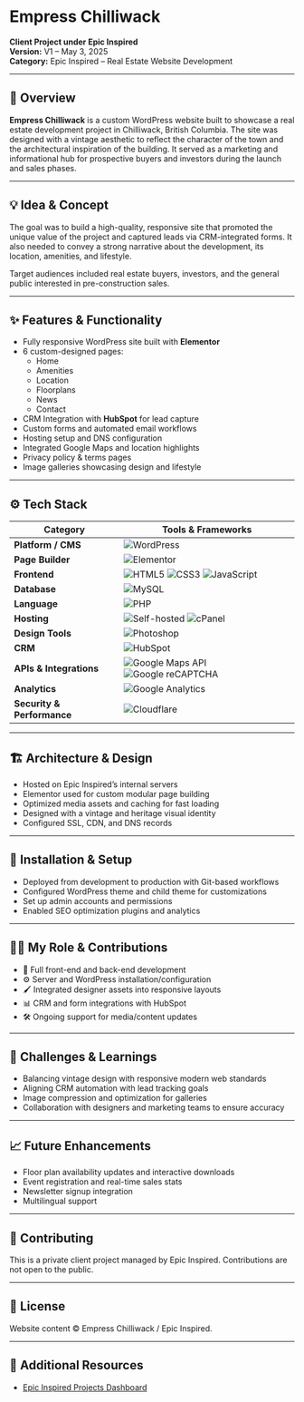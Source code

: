 # **Empress Chilliwack**  
**Client Project under Epic Inspired**  
**Version:** V1 – May 3, 2025  
**Category:** Epic Inspired – Real Estate Website Development  

---

## 🧭 Overview  
**Empress Chilliwack** is a custom WordPress website built to showcase a real estate development project in Chilliwack, British Columbia. The site was designed with a vintage aesthetic to reflect the character of the town and the architectural inspiration of the building. It served as a marketing and informational hub for prospective buyers and investors during the launch and sales phases.

---

## 💡 Idea & Concept  
The goal was to build a high-quality, responsive site that promoted the unique value of the project and captured leads via CRM-integrated forms. It also needed to convey a strong narrative about the development, its location, amenities, and lifestyle.  

Target audiences included real estate buyers, investors, and the general public interested in pre-construction sales.

---

## ✨ Features & Functionality  
- Fully responsive WordPress site built with **Elementor**  
- 6 custom-designed pages:
  - Home  
  - Amenities  
  - Location  
  - Floorplans  
  - News  
  - Contact  
- CRM Integration with **HubSpot** for lead capture  
- Custom forms and automated email workflows  
- Hosting setup and DNS configuration  
- Integrated Google Maps and location highlights  
- Privacy policy & terms pages  
- Image galleries showcasing design and lifestyle  

---

## ⚙️ Tech Stack  
| **Category**              | **Tools & Frameworks** |
|---------------------------|------------------------|
| **Platform / CMS**        | ![WordPress](https://img.shields.io/badge/WordPress-21759B?style=for-the-badge&logo=wordpress&logoColor=white) |
| **Page Builder**          | ![Elementor](https://img.shields.io/badge/Elementor-92003B?style=for-the-badge&logo=elementor&logoColor=white) |
| **Frontend**              | ![HTML5](https://img.shields.io/badge/HTML5-E34F26?style=for-the-badge&logo=html5&logoColor=white) ![CSS3](https://img.shields.io/badge/CSS3-1572B6?style=for-the-badge&logo=css3&logoColor=white) ![JavaScript](https://img.shields.io/badge/JavaScript-F7DF1E?style=for-the-badge&logo=javascript&logoColor=black) |
| **Database**              | ![MySQL](https://img.shields.io/badge/MySQL-4479A1?style=for-the-badge&logo=mysql&logoColor=white) |
| **Language**              | ![PHP](https://img.shields.io/badge/PHP-777BB4?style=for-the-badge&logo=php&logoColor=white) |
| **Hosting**               | ![Self-hosted](https://img.shields.io/badge/Self--Hosted-000000?style=for-the-badge&logo=serverfault&logoColor=white) ![cPanel](https://img.shields.io/badge/cPanel-FF6C2C?style=for-the-badge&logo=cpanel&logoColor=white) |
| **Design Tools**          | ![Photoshop](https://img.shields.io/badge/Adobe%20Photoshop-31A8FF?style=for-the-badge&logo=adobephotoshop&logoColor=white) |
| **CRM** | ![HubSpot](https://img.shields.io/badge/HubSpot-FF7A59?style=for-the-badge&logo=hubspot&logoColor=white) |
| **APIs & Integrations**   | ![Google Maps API](https://img.shields.io/badge/Google%20Maps%20API-4285F4?style=for-the-badge&logo=googlemaps&logoColor=white) ![Google reCAPTCHA](https://img.shields.io/badge/Google%20reCAPTCHA-4285F4?style=for-the-badge&logo=google&logoColor=white) |
| **Analytics**             | ![Google Analytics](https://img.shields.io/badge/Analytics-e37400?logo=googleanalytics&logoColor=white&style=for-the-badge) |
| **Security & Performance**| ![Cloudflare](https://img.shields.io/badge/Cloudflare-F38020?logo=cloudflare&logoColor=white&style=for-the-badge) |

---

## 🏗 Architecture & Design  
- Hosted on Epic Inspired’s internal servers  
- Elementor used for custom modular page building  
- Optimized media assets and caching for fast loading  
- Designed with a vintage and heritage visual identity  
- Configured SSL, CDN, and DNS records  

---

## 🚀 Installation & Setup  
- Deployed from development to production with Git-based workflows  
- Configured WordPress theme and child theme for customizations  
- Set up admin accounts and permissions  
- Enabled SEO optimization plugins and analytics  

---

## 🧑‍💻 My Role & Contributions  
- 🔧 Full front-end and back-end development  
- ⚙️ Server and WordPress installation/configuration  
- 🖌 Integrated designer assets into responsive layouts  
- 📊 CRM and form integrations with HubSpot  
- 🛠 Ongoing support for media/content updates  

---

## 🧗 Challenges & Learnings  
- Balancing vintage design with responsive modern web standards  
- Aligning CRM automation with lead tracking goals  
- Image compression and optimization for galleries  
- Collaboration with designers and marketing teams to ensure accuracy  

---

## 📈 Future Enhancements  
- Floor plan availability updates and interactive downloads  
- Event registration and real-time sales stats  
- Newsletter signup integration  
- Multilingual support  

---

## 🤝 Contributing  
This is a private client project managed by Epic Inspired. Contributions are not open to the public.

---

## 🪪 License  
Website content © Empress Chilliwack / Epic Inspired.

---

## 🔗 Additional Resources  
- [Epic Inspired Projects Dashboard](../GitHubDashboard.md)
